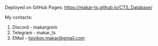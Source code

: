 Deployed on GitHub Pages: https://makar-ts.github.io/CTS_Database/

My contacts:
1) Discord - makargrom
2) Telegram - makar_ts
3) EMail - tsivikov.makar@gmail.com